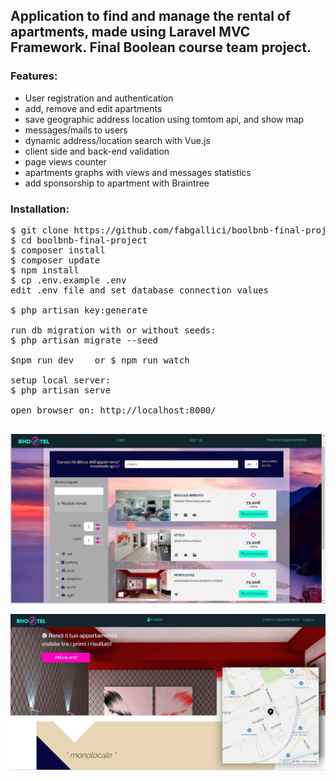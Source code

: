 
## Application to find and manage the rental of apartments, made using Laravel MVC Framework. Final Boolean course team project. ##
### Features: ###
* User registration and authentication
* add, remove and edit apartments
* save geographic address location using tomtom api, and show map
* messages/mails to users
* dynamic address/location search with Vue.js
* client side and back-end validation
* page views counter
* apartments graphs with views and messages statistics
* add sponsorship to apartment with Braintree

### Installation: ###
<pre>
$ git clone https://github.com/fabgallici/boolbnb-final-project.git
$ cd boolbnb-final-project
$ composer install
$ composer update
$ npm install
$ cp .env.example .env
edit .env file and set database connection values

$ php artisan key:generate

run db migration with or without seeds:
$ php artisan migrate --seed

$npm run dev    or $ npm run watch

setup local server:
$ php artisan serve

open browser on: http://localhost:8000/

</pre>


![](images/bhootel.jpg)

![](images/bhootel2.jpg)


